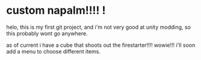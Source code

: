 
# custom napalm!!!! !

helo, this is my first git project, and i'm not very good at unity modding, so this probably wont go anywhere.

as of current i have a cube that shoots out the firestarter!!!! wowie!!! i'll soon add a menu to choose different items.
